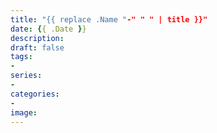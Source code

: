 ```yaml
---
title: "{{ replace .Name "-" " " | title }}"
date: {{ .Date }}
description:
draft: false
tags:
-
series:
-
categories:
-
image:
---
```

